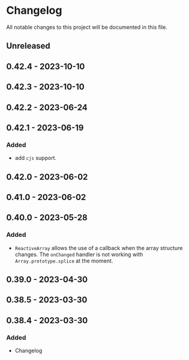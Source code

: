 # Changelog

All notable changes to this project will be documented in this file.

## Unreleased

## 0.42.4 - 2023-10-10

## 0.42.3 - 2023-10-10

## 0.42.2 - 2023-06-24

## 0.42.1 - 2023-06-19
### Added
- add `cjs` support.

## 0.42.0 - 2023-06-02

## 0.41.0 - 2023-06-02

## 0.40.0 - 2023-05-28
### Added
- `ReactiveArray` allows the use of a callback when the array structure changes. The `onChanged` handler is not working with `Array.prototype.splice` at the moment.

## 0.39.0 - 2023-04-30

## 0.38.5 - 2023-03-30

## 0.38.4 - 2023-03-30
### Added
- Changelog
